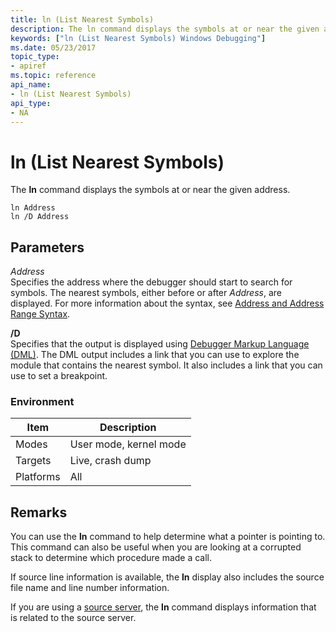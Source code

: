 ```yaml
---
title: ln (List Nearest Symbols)
description: The ln command displays the symbols at or near the given address.
keywords: ["ln (List Nearest Symbols) Windows Debugging"]
ms.date: 05/23/2017
topic_type:
- apiref
ms.topic: reference
api_name:
- ln (List Nearest Symbols)
api_type:
- NA
---
```


# ln (List Nearest Symbols)


The **ln** command displays the symbols at or near the given address.

```dbgcmd
ln Address
ln /D Address 
```

## <span id="ddk_cmd_list_nearest_symbols_dbg"></span><span id="DDK_CMD_LIST_NEAREST_SYMBOLS_DBG"></span>Parameters


<span id="_______Address______"></span><span id="_______address______"></span><span id="_______ADDRESS______"></span> *Address*   
Specifies the address where the debugger should start to search for symbols. The nearest symbols, either before or after *Address*, are displayed. For more information about the syntax, see [Address and Address Range Syntax](address-and-address-range-syntax.md).

<span id="_D"></span><span id="_d"></span>**/D**  
Specifies that the output is displayed using [Debugger Markup Language (DML)](../debugger/debugger-markup-language-commands.md). The DML output includes a link that you can use to explore the module that contains the nearest symbol. It also includes a link that you can use to set a breakpoint.

### Environment

|  Item  | Description          |
|--------|----------------------|
|Modes|User mode, kernel mode|
|Targets|Live, crash dump|
|Platforms|All|

 

## Remarks

You can use the **ln** command to help determine what a pointer is pointing to. This command can also be useful when you are looking at a corrupted stack to determine which procedure made a call.

If source line information is available, the **ln** display also includes the source file name and line number information.

If you are using a [source server](../debugger/using-a-source-server.md), the **ln** command displays information that is related to the source server.

 

 





